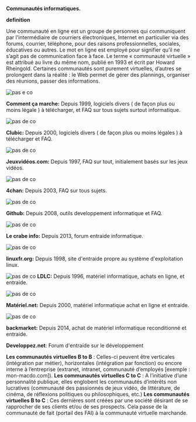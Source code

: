 **Communautés informatiques.**

**definition**

Une communauté en ligne est un groupe de personnes qui communiquent par l'intermédiaire de courriers électroniques, Internet en particulier via des forums, courrier, téléphone, pour des raisons professionnelles, sociales, éducatives ou autres. Le mot en ligne est employé pour signifier qu’il ne s’agit pas de communication face à face.
Le terme « communauté virtuelle » est attribué au livre du même nom, publié en 1993 et écrit par Howard Rheingold.
Certaines communautés sont purement virtuelles, d’autres se prolongent dans la réalité : le Web permet de gérer des plannings, organiser des réunions, passer des informations.

![pas e co](https://www.ordissinaute.fr/sites/default/files/styles/full_new_main_no_crop/public/field/image/comment-ca-marche-logo.jpeg.jpg?itok=ZSrzi9qq) 

**Comment ça marche:** Depuis 1999, logiciels divers ( de façon plus ou moins légale ) à télécharger, et FAQ sur tous sujets surtout informatique.

![pas de co](https://upload.wikimedia.org/wikipedia/commons/0/03/Logo_Clubic_Wikipedia.png) 

**Clubic:** Depuis 2000, logiciels divers ( de façon plus ou moins légales ) à télécharger et FAQ.

![pas de co](https://yt3.ggpht.com/a/AGF-l7-O9jHUNd0PPVQVk5mxfhEe3zBjk-1KyN-0ag=s288-c-k-c0xffffffff-no-rj-mo) 

**Jeuxvidéos.com:** Depuis 1997, FAQ sur tout, initialement basés sur les jeux vidéos.

![pas de co](https://upload.wikimedia.org/wikipedia/fr/7/76/4chan_logo.png) 

**4chan:** Depuis 2003, FAQ sur tous sujets.

![pas de co](https://github.githubassets.com/images/modules/logos_page/GitHub-Mark.png) 

**Github:** Depuis 2008, outils developpement informatique et FAQ.

![pas de co](https://i.pinimg.com/originals/3a/17/d4/3a17d478a8550201c594134f4c4811f9.jpg)

**Le crabe info:** Depuis 2013, forum entraide informatique.

![pas de co](https://enventelibre.org/255-home_default/don-a-linuxfr.jpg) 

**linuxfr.org:** Depuis 1998, site d'entraide propre au système d'exploitation linux.

![pas de co](https://img.ecommercemag.fr/Img/BREVE/2017/2/314435/sport-LDLC-com-partenaire-coupe-France-League-Legends-F.jpg)
**LDLC:** Depuis 1996, matériel informatique, achats en ligne, et entraide.

![pas de co](https://quelles-dates.fr/wp-content/uploads/2015/11/materiel-net-600x350.jpeg) 

**Matériel.net:** Depuis 2000, matériel informatique achat en ligne et entraide.

![pas de co](https://i0.wp.com/unam-arts-et-metiers.fr/wp-content/uploads/08725338-photo-logo-back-market.png?ssl=1) 

**backmarket:** Depuis 2014, achat de matériel informatique reconditionné et entraide.

**Developpez.net**: Forum d'entraide sur le développement

**Les communautés virtuelles B to B** : Celles-ci peuvent être verticales (intégration par métier), horizontales (intégration par fonction) ou encore interne à l’entreprise (extranet, intranet, communauté d’employés [exemple : mon-macdo.com]).
**Les communautés virtuelles C to C** : A l’initiative d’une personnalité publique, elles englobent les communautés d’intérêts non lucratives (communauté des passionnés de jeux vidéo, de littérature, de cinéma, de réflexions politiques ou philosophiques, etc.)
**Les communautés virtuelles B to C** : Ces dernières sont créées par une société désirant de se rapprocher de ses clients et/ou de ses prospects. Cela passe de la communauté de fait (portail des FAI) à la communauté virtuelle marchande.
